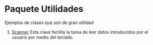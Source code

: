 # Paquete Utilidades

Ejemplos de clases que son de gran utilidad

1. [Scanner](https://github.com/franlu/DAM-AD/blob/master/src/utilidades/Scanner.java)
Esta clase facilita la tarea de leer datos introducidos por el usuario por medio del teclado.